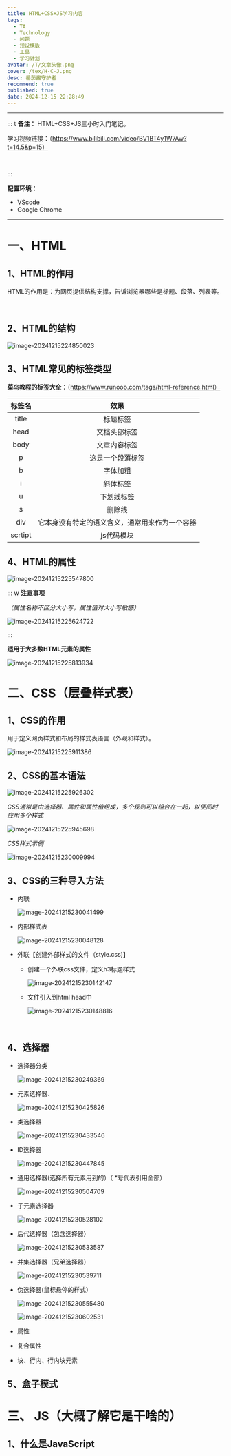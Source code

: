 ```yaml
---
title: HTML+CSS+JS学习内容
tags:
  - TA
  - Technology
  - 问题
  - 预设模版
  - 工具
  - 学习计划
avatar: /T/文章头像.png
cover: /tex/H-C-J.png
desc: 番茄酱守护者
recommend: true
published: true
date: 2024-12-15 22:28:49
---
```


---

::: t
**备注：**
HTML+CSS+JS三小时入门笔记。

学习视频链接：（https://www.bilibili.com/video/BV1BT4y1W7Aw?t=14.5&p=15）

<br>

:::

**配置环境：**

- VScode
- Google Chrome

---

# 一、HTML

## 1、HTML的作用

<p id = "paragraph">  HTML的作用是：为网页提供结构支撑，告诉浏览器哪些是标题、段落、列表等。</p>

<br>

## 2、HTML的结构

![image-20241215224850023](https://img.maoxiang.site/Blog/20241215224850113.png)

## 3、HTML常见的标签类型

**菜鸟教程的标签大全**：（https://www.runoob.com/tags/html-reference.html）

| 标签名  |                      效果                      |
| :-----: | :--------------------------------------------: |
|  title  |                    标题标签                    |
|  head   |                  文档头部标签                  |
|  body   |                  文章内容标签                  |
|    p    |                这是一个段落标签                |
|    b    |                    字体加粗                    |
|    i    |                    斜体标签                    |
|    u    |                   下划线标签                   |
|    s    |                     删除线                     |
|   div   | 它本身没有特定的语义含义，通常用来作为一个容器 |
| scrtipt |                   js代码模块                   |



## 4、HTML的属性

![image-20241215225547800](https://img.maoxiang.site/Blog/20241215225547884.png)

::: w
**注意事项**

*（属性名称不区分大小写，属性值对大小写敏感）*

![image-20241215225624722](https://img.maoxiang.site/Blog/20241215225624760.png)

:::

**适用于大多数HTML元素的属性**

![image-20241215225813934](https://img.maoxiang.site/Blog/20241215225814017.png)

# 二、CSS（层叠样式表）

## 1、CSS的作用

<p id = "paragraph">
    用于定义网页样式和布局的样式表语言（外观和样式）。
</p>

![image-20241215225911386](https://img.maoxiang.site/Blog/20241215225911453.png)

## 2、CSS的基本语法

![image-20241215225926302](https://img.maoxiang.site/Blog/20241215225926390.png)

*CSS通常是由选择器、属性和属性值组成，多个规则可以组合在一起，以便同时应用多个样式*

![image-20241215225945698](https://img.maoxiang.site/Blog/20241215225945740.png)

*CSS样式示例*

![image-20241215230009994](https://img.maoxiang.site/Blog/20241215230010026.png)

## 3、CSS的三种导入方法

- 内联

  ![image-20241215230041499](https://img.maoxiang.site/Blog/20241215230041556.png)

- 内部样式表

  ![image-20241215230048128](https://img.maoxiang.site/Blog/20241215230048199.png)

- 外联【创建外部样式的文件（style.css)】

  - 创建一个外联css文件，定义h3标题样式

    ![image-20241215230142147](https://img.maoxiang.site/Blog/20241215230142204.png)

  - 文件引入到html head中

    ![image-20241215230148816](https://img.maoxiang.site/Blog/20241215230148937.png)

    <br>

## 4、选择器

- 选择器分类

  ![image-20241215230249369](https://img.maoxiang.site/Blog/20241215230249483.png)

- 元素选择器、

  ![image-20241215230425826](https://img.maoxiang.site/Blog/20241215230425900.png)

- 类选择器

  ![image-20241215230433546](https://img.maoxiang.site/Blog/20241215230433624.png)

- ID选择器

  ![image-20241215230447845](https://img.maoxiang.site/Blog/20241215230447920.png)

- 通用选择器(选择所有元素用到的）（ *号代表引用全部）

  ![image-20241215230504709](https://img.maoxiang.site/Blog/20241215230504782.png)

- 子元素选择器

  ![image-20241215230528102](https://img.maoxiang.site/Blog/20241215230528175.png)

- 后代选择器（包含选择器）

  ![image-20241215230533587](https://img.maoxiang.site/Blog/20241215230533680.png)

- 并集选择器（兄弟选择器）

  ![image-20241215230539711](https://img.maoxiang.site/Blog/20241215230539812.png)

- 伪选择器(鼠标悬停的样式）

  ![image-20241215230555480](https://img.maoxiang.site/Blog/20241215230555533.png)

  ![image-20241215230602531](https://img.maoxiang.site/Blog/20241215230602565.png)

- 属性

- 复合属性

- 块、行内、行内块元素

## 5、盒子模式



# 三、 JS（大概了解它是干啥的）

## 1、什么是JavaScript

